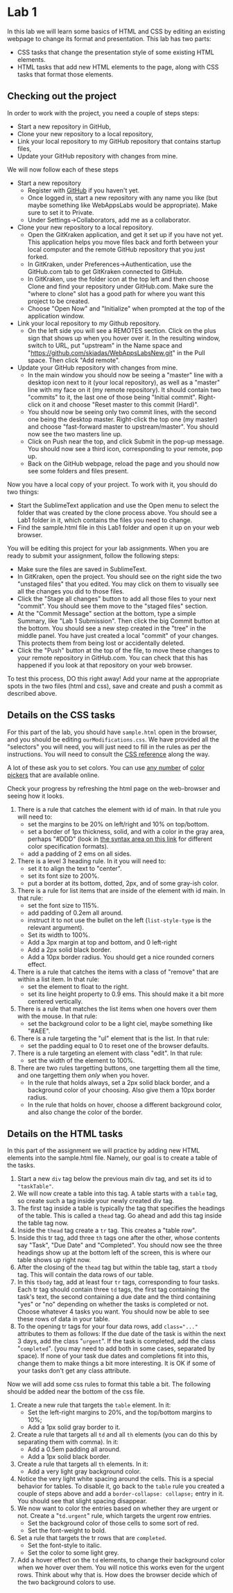 # Lab 1

In this lab we will learn some basics of HTML and CSS by editing an existing webpage to change its format and presentation. This lab has two parts:

- CSS tasks that change the presentation style of some existing HTML elements.
- HTML tasks that add new HTML elements to the page, along with CSS tasks that format those elements.

## Checking out the project

In order to work with the project, you need a couple of steps steps:

- Start a new repository in GitHub,
- Clone your new repository to a local repository,
- Link your local repository to my GitHub repository that contains startup files,
- Update your GitHub repository with changes from mine.

We will now follow each of these steps

- Start a new repository
    - Register with [GitHub](github.com) if you haven't yet.
    - Once logged in, start a new repository with any name you like (but maybe something like WebAppsLabs would be appropriate). Make sure to set it to Private.
    - Under Settings->Collaborators, add me as a collaborator.
- Clone your new repository to a local repository.
    - Open the GitKraken application, and get it set up if you have not yet. This application helps you move files back and forth between your local computer and the remote GitHub repository that you just forked.
    - In GitKraken, under Preferences->Authentication, use the GitHub.com tab to get GitKraken connected to GitHub.
    - In GitKraken, use the folder icon at the top left and then choose Clone and find your repository under GitHub.com. Make sure the "where to clone" slot has a good path for where you want this project to be created.
    - Choose "Open Now" and "Initialize" when prompted at the top of the application window.
- Link your local repository to *my* Github repository.
    - On the left side you will see a REMOTES section. Click on the plus sign that shows up when you hover over it. In the resulting window, switch to URL, put "upstream" in the Name space and "https://github.com/skiadas/WebAppsLabsNew.git" in the Pull space. Then click "Add remote".
- Update your GitHub repository with changes from mine.
    - In the main window you should now be seeing a "master" line with a desktop icon next to it (your local repository), as well as a "master" line with my face on it (my remote repository). It should contain two "commits" to it, the last one of those being "Initial commit". Right-click on it and choose "Reset master to this commit (Hard)".
    - You should now be seeing only two commit lines, with the second one being the desktop master. Right-click the top one (my master) and choose "fast-forward master to upstream/master". You should now see the two masters line up.
    - Click on Push near the top, and click Submit in the pop-up message. You should now see a third icon, corresponding to your remote, pop up.
    - Back on the GitHub webpage, reload the page and you should now see some folders and files present.

Now you have a local copy of your project. To work with it, you should do two things:

- Start the SublimeText application and use the Open menu to select the folder that was created by the clone process above. You should see a Lab1 folder in it, which contains the files you need to change.
- Find the sample.html file in this Lab1 folder and open it up on your web browser.

You will be editing this project for your lab assignments. When you are ready to submit your assignment, follow the following steps:

- Make sure the files are saved in SublimeText.
- In GitKraken, open the project. You should see on the right side the two "unstaged files" that you edited. You may click on them to visually see all the changes you did to those files.
- Click the "Stage all changes" button to add all those files to your next "commit". You should see them move to the "staged files" section.
- At the "Commit Message" section at the bottom, type a simple Summary, like "Lab 1 Submission". Then click the big Commit button at the bottom. You should see a new step created in the "tree" in the middle panel. You have just created a local "commit" of your changes. This protects them from being lost or accidentally deleted.
- Click the "Push" button at the top of the file, to move these changes to your remote repository in GitHub.com. You can check that this has happened if you look at that repository on your web browser.

To test this process, DO this right away! Add your name at the appropriate spots in the two files (html and css), save and create and push a commit as described above.

## Details on the CSS tasks

For this part of the lab, you should have `sample.html` open in the browser, and you should be editing `ourModifications.css`. We have provided all the "selectors" you will need, you will just need to fill in the rules as per the instructions. You will need to consult the [CSS reference](https://developer.mozilla.org/en-US/docs/Web/CSS/Reference) along the way.

A lot of these ask you to set colors. You can use [any number](http://paletton.com/) of [color pickers](http://www.colorpicker.com/) that are available online.

Check your progress by refreshing the html page on the web-browser and seeing how it looks.

1. There is a rule that catches the element with id of main. In that rule you will need to:
    - set the margins to be 20% on left/right and 10% on top/bottom.
    - set a border of 1px thickness, solid, and with a color in the gray area, perhaps "#DDD"  (look in [the syntax area on this link](https://developer.mozilla.org/en-US/docs/Web/CSS/color) for different color specification formats).
    - add a padding of 2 ems on all sides.
2. There is a level 3 heading rule. In it you will need to:
    - set it to align the text to "center".
    - set its font size to 200%.
    - put a border at its bottom, dotted, 2px, and of some gray-ish color.
3. There is a rule for list items that are inside of the element with id main. In that rule:
    - set the font size to 115%.
    - add padding of 0.2em all around.
    - instruct it to not use the bullet on the left (`list-style-type` is the relevant argument).
    - Set its width to 100%.
    - Add a 3px margin at top and bottom, and 0 left-right
    - Add a 2px solid black border.
    - Add a 10px border radius. You should get a nice rounded corners effect.
4. There is a rule that catches the items with a class of "remove" that are within a list item. In that rule:
    - set the element to float to the right.
    - set its line height property to 0.9 ems. This should make it a bit more centered vertically.
5. There is a rule that matches the list items when one hovers over them with the mouse. In that rule:
    - set the background color to be a light ciel, maybe something like "#AEE".
6. There is a rule targeting the "ul" element that is the list. In that rule:
    - set the padding equal to 0 to reset one of the browser defaults.
7. There is a rule targeting an element with class "edit". In that rule:
    - set the width of the element to 100%.
8. There are two rules targetting buttons, one targetting them all the time, and one targetting them *only* when you hover.
    - In the rule that holds always, set a 2px solid black border, and a background color of your choosing. Also give them a 10px border radius.
    - In the rule that holds on hover, choose a different background color, and also change the color of the border.

## Details on the HTML tasks

In this part of the assignment we will practice by adding new HTML elements into the sample.html file. Namely, our goal is to create a table of the tasks.

1. Start a new `div` tag below the previous main div tag, and set its id to `"taskTable"`.
2. We will now create a table into this tag. A table starts with a `table` tag, so create such a tag inside your newly created div tag.
3. The first tag inside a table is typically the tag that specifies the headings of the table. This is called a `thead` tag. Go ahead and add this tag inside the table tag now.
4. Inside the `thead` tag create a `tr` tag. This creates a "table row".
5. Inside this tr tag, add three `th` tags one after the other, whose contents say "Task", "Due Date" and "Completed". You should now see the three headings show up at the bottom left of the screen, this is where our table shows up right now.
6. After the closing of the `thead` tag but within the table tag, start a `tbody` tag. This will contain the data rows of our table.
7. In this `tbody` tag, add at least four `tr` tags, corresponding to four tasks. Each tr tag should contain three `td` tags, the first tag containing the task's text, the second containing a due date and the third containing "yes" or "no" depending on whether the tasks is completed or not. Choose whatever 4 tasks you want. You should now be able to see these rows of data in your table.
8. To the opening tr tags for your four data rows, add `class="..."` attributes to them as follows: If the due date of the task is within the next 3 days, add the class "`urgent`". If the task is completed, add the class "`completed`". (you may need to add both in some cases, separated by space). If none of your task due dates and completions fit into this, change them to make things a bit more interesting. It is OK if some of your tasks don't get any class attribute.

Now we will add some css rules to format this table a bit. The following should be added near the bottom of the css file.

1. Create a new rule that targets the `table` element. In it:
    - Set the left-right margins to 20%, and the top/bottom margins to 10%;
    - Add a 1px solid gray border to it.
2. Create a rule that targets all `td` and all `th` elements (you can do this by separating them with comma). In it:
    - Add a 0.5em padding all around.
    - Add a 1px solid black border.
3. Create a rule that targets all `th` elements. In it:
    - Add a very light gray background color.
4. Notice the very light white spacing around the cells. This is a special behavior for tables. To disable it, go back to the `table` rule you created a couple of steps above and add a `border-collapse: collapse;` entry in it. You should see that slight spacing disappear.
5. We now want to color the entries based on whether they are urgent or not. Create a "`td.urgent`" rule, which targets the urgent row entries.
    - Set the background color of those cells to some sort of red.
    - Set the font-weight to bold.
6. Set a rule that targets the tr rows that are `completed`.
    - Set the font-style to italic.
    - Set the color to some light grey.
7. Add a hover effect on the `td` elements, to change their background color when we hover over them. You will notice this works even for the urgent rows. Think about why that is. How does the browser decide which of the two background colors to use.

